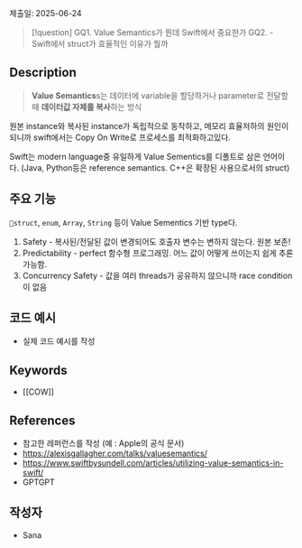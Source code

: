 제출일: 2025-06-24

>[!question]
>GQ1. Value Semantics가 뭔데 Swift에서 중요한가
>GQ2. - Swift에서 struct가 효율적인 이유가 뭘까

## Description
> **Value Semantics**s는 데이터에 variable을 할당하거나 parameter로 전달할 때 **데이터값 자체를 복사**하는 방식

원본 instance와 복사된 instance가 독립적으로 동작하고, 메모리 효율저하의 원인이 되니까 swift에서는 Copy On Write로 프로세스를 최적화하고있다.

Swift는 modern language중 유일하게 Value Sementics를 디폴트로 삼은 언어이다.
(Java, Python등은 reference semantics. C++은 확장된 사용으로서의 struct)
## 주요 기능
`struct`, `enum`, `Array`, `String` 등이 Value Sementics 기반 type다.

1. Safety - 복사된/전달된 값이 변경되어도 호출자 변수는 변하지 않는다. 원본 보존!
2. Predictability - perfect 함수형 프로그래밍. 어느 값이 어떻게 쓰이는지 쉽게 추론가능함.
3. Concurrency Safety - 값을 여러 threads가 공유하지 않으니까 race condition이 없음
## 코드 예시
+ 실제 코드 예시를 작성

## Keywords
+ [[COW]]

## References
- 참고한 레퍼런스를 작성 (예 : Apple의 공식 문서)
- https://alexisgallagher.com/talks/valuesemantics/
- https://www.swiftbysundell.com/articles/utilizing-value-semantics-in-swift/
- GPTGPT

## 작성자
- Sana